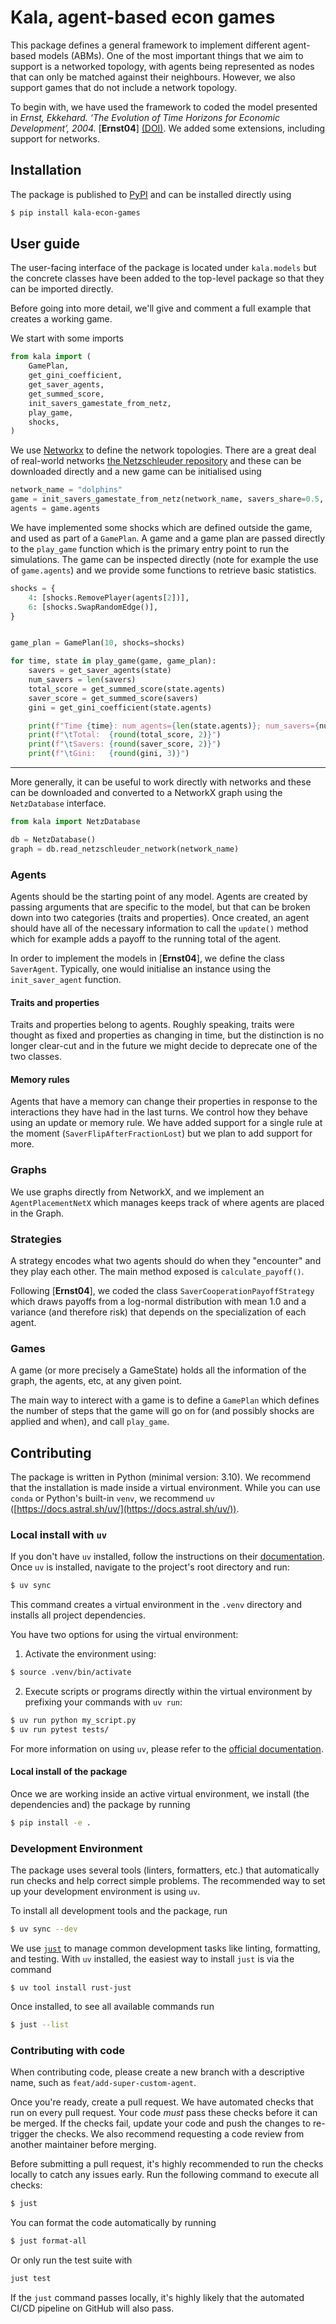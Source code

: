 # Kala, agent-based econ games


This package defines a general framework to implement different agent-based models (ABMs). One of the most important things that we aim to support is a networked topology, with agents being represented as nodes that can only be matched against their neighbours. However, we also support games that do not include a network topology.

To begin with, we have used the framework to coded the model presented in *Ernst, Ekkehard. ‘The Evolution of Time Horizons for Economic Development’, 2004.*  \[**Ernst04**\] [(DOI)](https://doi.org/10.13140/RG.2.2.34593.15204). We added some extensions, including support for networks.



## Installation

The package is published to [PyPI](https://pypi.org/) and can be installed directly using

```bash
$ pip install kala-econ-games
```


## User guide

The user-facing interface of the package is located under `kala.models` but the concrete classes have been added to the top-level package so that they can be imported directly.

Before going into more detail, we'll give and comment a full example that creates a working game.

We start with some imports

```python
from kala import (
    GamePlan,
    get_gini_coefficient,
    get_saver_agents,
    get_summed_score,
    init_savers_gamestate_from_netz,
    play_game,
    shocks,
)
```
We use [Networkx](https://networkx.org/) to define the network topologies. There are a great deal of real-world networks [the Netzschleuder repository](https://networks.skewed.de/) and these can be downloaded directly and a new game can be initialised using

```python
network_name = "dolphins"
game = init_savers_gamestate_from_netz(network_name, savers_share=0.5, memory_length=4)
agents = game.agents
```

We have implemented some shocks which are defined outside the game, and used as part of a `GamePlan`. A game and a game plan are passed directly to the `play_game` function which is the primary entry point to run the simulations. The game can be inspected directly (note for example the use of `game.agents`) and we provide some functions to retrieve basic statistics.

```python
shocks = {
    4: [shocks.RemovePlayer(agents[2])],
    6: [shocks.SwapRandomEdge()],
}


game_plan = GamePlan(10, shocks=shocks)

for time, state in play_game(game, game_plan):
    savers = get_saver_agents(state)
    num_savers = len(savers)
    total_score = get_summed_score(state.agents)
    saver_score = get_summed_score(savers)
    gini = get_gini_coefficient(state.agents)

    print(f"Time {time}: num_agents={len(state.agents)}; num_savers={num_savers}")
    print(f"\tTotal:  {round(total_score, 2)}")
    print(f"\tSavers: {round(saver_score, 2)}")
    print(f"\tGini:   {round(gini, 3)}")

```

---

More generally, it can be useful to work directly with networks and these can be downloaded and converted to a NetworkX graph using the `NetzDatabase` interface.

```python
from kala import NetzDatabase

db = NetzDatabase()
graph = db.read_netzschleuder_network(network_name)
```


### Agents

Agents should be the starting point of any model. Agents are created by passing arguments that are specific to the model, but that can be broken down into two categories (traits and properties). Once created, an agent should have all of the necessary information to call the `update()` method which for example adds a payoff to the running total of the agent.

In order to implement the models in \[**Ernst04**\], we define the class `SaverAgent`. Typically, one would initialise an instance using the `init_saver_agent` function.

#### Traits and properties

Traits and properties belong to agents. Roughly speaking, traits were thought as fixed and properties as changing in time, but the distinction is no longer clear-cut and in the future we might decide to deprecate one of the two classes.

#### Memory rules

Agents that have a memory can change their properties in response to the interactions they have had in the last turns. We control how they behave using an update or memory rule. We have added support for a single rule at the moment (`SaverFlipAfterFractionLost`) but we plan to add support for more.

### Graphs

We use graphs directly from NetworkX, and we implement an `AgentPlacementNetX` which manages keeps track of where agents are placed in the Graph.


### Strategies

A strategy encodes what two agents should do when they "encounter" and they play each other. The main method exposed is `calculate_payoff()`.

Following \[**Ernst04**\], we coded the class `SaverCooperationPayoffStrategy` which draws payoffs from a log-normal distribution with mean 1.0 and a variance (and therefore risk) that depends on the specialization of each agent.


### Games

A game (or more precisely a GameState) holds all the information of the graph, the agents, etc, at any given point.

The main way to interect with a game is to define a `GamePlan` which defines the number of steps that the game will go on for (and possibly shocks are applied and when), and call `play_game`.


## Contributing

The package is written in Python (minimal version: 3.10).
We recommend that the installation is made inside a virtual environment.
While you can use `conda` or Python's built-in `venv`, we recommend `uv` ([https://docs.astral.sh/uv/](https://docs.astral.sh/uv/)).

### Local install with `uv`

If you don't have `uv` installed, follow the instructions on their [documentation](https://docs.astral.sh/uv/getting-started/installation/).
Once `uv` is installed, navigate to the project's root directory and run:

```bash
$ uv sync
```

This command creates a virtual environment in the `.venv` directory and installs all project dependencies.

You have two options for using the virtual environment:

1. Activate the environment using:

```bash
$ source .venv/bin/activate
```

2. Execute scripts or programs directly within the virtual environment by prefixing your commands with `uv run`:

```bash
$ uv run python my_script.py
$ uv run pytest tests/
```

For more information on using `uv`, please refer to the [official documentation](https://docs.astral.sh/uv/).


#### Local install of the package

Once we are working inside an active virtual environment, we install (the dependencies and) the package by running

```bash
$ pip install -e .
```

### Development Environment

The package uses several tools (linters, formatters, etc.) that automatically run checks and help correct simple problems.
The recommended way to set up your development environment is using `uv`.

To install all development tools and the package, run

```bash
$ uv sync --dev
```

We use [`just`](https://just.systems/man/en/) to manage common development tasks like linting, formatting, and testing.
With `uv` installed, the easiest way to install `just` is via the command

```
$ uv tool install rust-just
```

Once installed, to see all available commands run

```bash
$ just --list
```

### Contributing with code

When contributing code, please create a new branch with a descriptive name, such as `feat/add-super-custom-agent`.

Once you're ready, create a pull request.
We have automated checks that run on every pull request.
Your code _must_ pass these checks before it can be merged.
If the checks fail, update your code and push the changes to re-trigger the checks.
We also recommend requesting a code review from another maintainer before merging.

Before submitting a pull request, it's highly recommended to run the checks locally to catch any issues early.
Run the following command to execute all checks:

```bash
$ just
```

You can format the code automatically by running

```bash
$ just format-all
```

Or only run the test suite with

```bash
just test
```

If the `just` command passes locally, it's highly likely that the automated CI/CD pipeline on GitHub will also pass.
